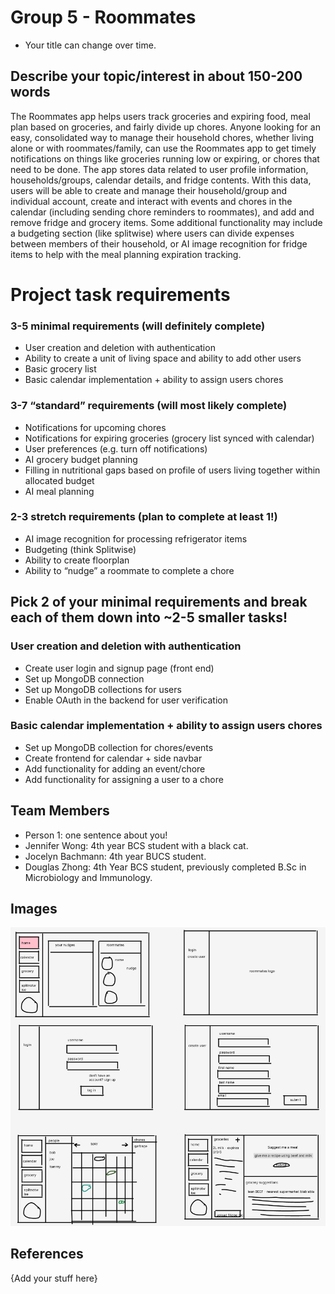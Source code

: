 # Group 5 - Roommates

- Your title can change over time.

## Describe your topic/interest in about 150-200 words

The Roommates app helps users track groceries and expiring food, meal plan based on groceries, and fairly divide up chores. Anyone looking for an easy, consolidated way to manage their household chores, whether living alone or with roommates/family, can use the Roommates app to get timely notifications on things like groceries running low or expiring, or chores that need to be done. The app stores data related to user profile information, households/groups, calendar details, and fridge contents. With this data, users will be able to create and manage their household/group and individual account, create and interact with events and chores in the calendar (including sending chore reminders to roommates), and add and remove fridge and grocery items. Some additional functionality may include a budgeting section (like splitwise) where users can divide expenses between members of their household, or AI image recognition for fridge items to help with the meal planning expiration tracking.

# Project task requirements
### 3-5 minimal requirements (will definitely complete)
- User creation and deletion with authentication
- Ability to create a unit of living space and ability to add other users
- Basic grocery list
- Basic calendar implementation + ability to assign users chores
### 3-7 “standard” requirements (will most likely complete)
- Notifications for upcoming chores
- Notifications for expiring groceries (grocery list synced with calendar)
- User preferences (e.g. turn off notifications)
- AI grocery budget planning 
- Filling in nutritional gaps based on profile of users living together within allocated budget
- AI meal planning
### 2-3 stretch requirements (plan to complete at least 1!)
- AI image recognition for processing refrigerator items
- Budgeting (think Splitwise)
- Ability to create floorplan
- Ability to “nudge” a roommate to complete a chore

## Pick 2 of your minimal requirements and break each of them down into ~2-5 smaller tasks!
### User creation and deletion with authentication
- Create user login and signup page (front end)
- Set up MongoDB connection
- Set up MongoDB collections for users
- Enable OAuth in the backend for user verification
### Basic calendar implementation + ability to assign users chores
- Set up MongoDB collection for chores/events
- Create frontend for calendar + side navbar
- Add functionality for adding an event/chore
- Add functionality for assigning a user to a chore

## Team Members

- Person 1: one sentence about you!
- Jennifer Wong: 4th year BCS student with a black cat.
- Jocelyn Bachmann: 4th year BUCS student.
- Douglas Zhong: 4th Year BCS student, previously completed B.Sc in Microbiology and Immunology.

## Images

<img src ="images/prototype.png">

## References

{Add your stuff here}



